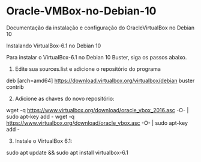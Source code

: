 # Oracle-VMBox-no-Debian-10
Documentação da instalação e configuração do OracleVirtualBox no Debian 10

Instalando VirtualBox-6.1 no Debian 10


Para instalar o VirtualBox-6.1 no Debian 10 Buster, siga os passos abaixo.

1. Edite sua sources.list e adicione o repositório do programa

deb [arch=amd64] https://download.virtualbox.org/virtualbox/debian buster contrib

2. Adicione as chaves do novo repositório:

wget -q https://www.virtualbox.org/download/oracle_vbox_2016.asc -O- | sudo apt-key add -
wget -q https://www.virtualbox.org/download/oracle_vbox.asc -O- | sudo apt-key add -

3. Instale o VirtualBox 6.1:

sudo apt update && sudo apt install virtualbox-6.1
